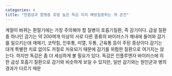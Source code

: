 ```yaml
---
categories: e
title: "전염성과 합병증 유발 높은 독감 미리 예방접종하는 게 관건"
---
```

계절이 바뀌는 환절기에는 가장 주의해야 할 질병이 호흡기질환, 즉 감기이다. 급설 질환 중 하나인 감기는 약 200여개 이상의 서로 다른 종류의 바이러스가 체내에 들어와 감기를 일으키는데 재채기, 코막힘, 인후통, 미열, 두통, 근육통 등이 주된 증상이다.감기는 대개 특별한 치료 없이도 저절로 치유되기 때문에 감기를 위험한 질환으로 여기지는 않는다. 하지만 독감은 좀 더 세심하게 볼 필요가 있다. 독감은 인플루엔자 바이러스에 의한 급성 호흡기 질환으로 감기와 비슷하게 보일 수 있지만, 일반 감기와는 원인균과 병의 경과가 다르기 때문